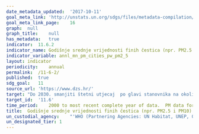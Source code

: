 ```yaml
---	
date_metadata_updated:	'2017-10-11'
goal_meta_link:	'http://unstats.un.org/sdgs/files/metadata-compilation/Metadata-Goal-11.pdf'
goal_meta_link_page:	16
graph:	null
graph_title:	null
has_metadata:	true
indicator:	11.6.2
indicator_name:	Godišnje srednje vrijednosti finih čestica (npr. PM2.5 i PM10) u gradovima (ponderirana populacija)
indicator_variable:	annl_mn_pm_cities_pw_pm2_5
layout:	indicator
periodicity:	annual
permalink:	/11-6-2/
published:	true
sdg_goal:	11
source_url:	'https://www.dzs.hr/'
target:	"Do 2030. smanjiti štetni utjecaj  po glavi stanovnika na okoliš gradova, uključujući posebnu pažnju posvećenu kvaliteti zraka i komunalnom i drugim gospodarenju otpadom."
target_id:	'11.6'
time_period:	2000 to most recent complete year of data.  PM data for a given year is  considered final May 1 of the following year.
title:	Godišnje srednje vrijednosti finih čestica (npr. PM2.5 i PM10) u gradovima (ponderirana populacija)
un_custodial_agency:	"'WHO (Partnering Agencies: UN Habitat, UNEP, OECD)'"
un_designated_tier:	1
---	
```

